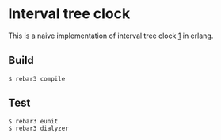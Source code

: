 Interval tree clock
===================

This is a naive implementation of interval tree clock [1] in erlang.

Build
-----

    $ rebar3 compile


Test
----

    $ rebar3 eunit
    $ rebar3 dialyzer


 [1]: http://gsd.di.uminho.pt/members/cbm/ps/itc2008.pdf
